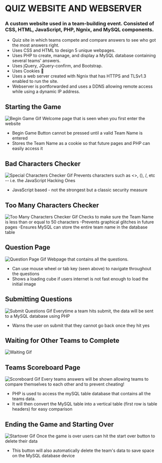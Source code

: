 # QUIZ WEBSITE AND WEBSERVER

### A custom website used in a team-building event. Consisted of CSS, HTML, JavaScript, PHP, Ngnix, and MySQL components.
-	Quiz site in which teams compete and compare answers to see who got the most answers right.
-	Uses CSS and HTML to design 5 unique webpages.
-	Uses PHP to create, manage, and display a MySQL database containing several teams' answers.
-	Uses jQuery, JQuery-confirm, and Bootstrap.
- Uses Cookies :cookie:
-	Uses a web server created with Ngnix that has HTTPS and TLSv1.3 enabled to run the site.
- Webserver is portforwarded and uses a DDNS allowing remote access while using a dynamic IP address.
 
## Starting the Game
![Begin Game Gif](https://github.com/The0z/QuizWebServer/blob/main/gifs/BeginGame.gif "Begin Game!")
Welcome page that is seen when you first enter the website
- Begin Game Button cannot be pressed until a valid Team Name is entered
- Stores the Team Name as a cookie so that future pages and PHP can easily access it

## Bad Characters Checker
![Special Characters Checker Gif](https://github.com/The0z/QuizWebServer/blob/main/gifs/SpecialCharactersChecker.gif "Special Character Checker")
Prevents characters such as <>, (), /, etc -- i.e. the JavaScript Hacking Ones
- JavaScript based - not the strongest but a classic security measure

## Too Many Characters Checker
![Too Many Characters Checker Gif](https://github.com/The0z/QuizWebServer/blob/main/gifs/CharacterLimit.gif "Too Many Character Checker")
Checks to make sure the Team Name is less than or equal to 50 characters
-Prevents graphical glitches in future pages
-Ensures MySQL can store the entire team name in the database table

## Question Page
![Question Page Gif](https://github.com/The0z/QuizWebServer/blob/main/gifs/QuestionPage.gif "Question Page")
Webpage that contains all the questions.
- Can use mouse wheel or tab key (seen above) to navigate throughout the questions
- Shows a loading cube if users internet is not fast enough to load the initial image

## Submitting Questions
![Submit Questions Gif](https://github.com/The0z/QuizWebServer/blob/main/gifs/SubmitQuestions.gif "Submit Questions")
Everytime a team hits submit, the data will be sent to a MySQL database using PHP
- Warns the user on submit that they cannot go back once they hit yes

## Waiting for Other Teams to Complete
![Waiting Gif](https://github.com/The0z/QuizWebServer/blob/main/gifs/WaitingForTeamsPage.gif "Waiting for Others")

## Teams Scoreboard Page
![Scoreboard Gif](https://github.com/The0z/QuizWebServer/blob/main/gifs/Scoreboard.gif "Scoreboard")
Every teams answers will be shown allowing teams to compare themselves to each other and to prevent cheating!
- PHP is used to access the mySQL table database that contains all the teams data. 
- It will then convert the MySQL table into a vertical table (first row is table headers) for easy comparison

## Ending the Game and Starting Over
![Startover Gif](https://github.com/The0z/QuizWebServer/blob/main/gifs/ResettingGame.gif "Resetting Game")
Once the game is over users can hit the start over button to delete their data
- This button will also automatically delete the team's data to save space on the MySQL database device
